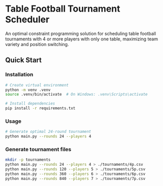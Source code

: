 # Table Football Tournament Scheduler

An optimal constraint programming solution for scheduling table football tournaments with 4 or more players with only one table, maximizing team variety and position switching.


## Quick Start

### Installation

```bash
# Create virtual environment
python -m venv .venv
source .venv/bin/activate  # On Windows: .venv\Scripts\activate

# Install dependencies
pip install -r requirements.txt
```

### Usage

```bash
# Generate optimal 24-round tournament
python main.py --rounds 24 --players 4

```


### Generate tournament files
```bash
mkdir -p tournaments
python main.py --rounds 24 --players 4 > ./tournaments/4p.csv
python main.py --rounds 120 --players 5 > ./tournaments/5p.csv
python main.py --rounds 360 --players 6 > ./tournaments/6p.csv
python main.py --rounds 840 --players 7 > ./tournaments/7p.csv
```
